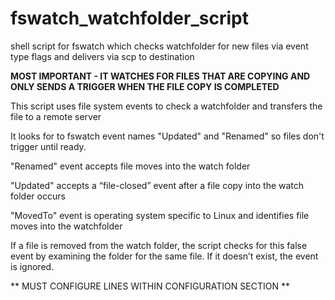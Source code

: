 # fswatch_watchfolder_script
shell script for fswatch which checks watchfolder for new files via event type flags and delivers via scp to destination

**MOST IMPORTANT - IT WATCHES FOR FILES THAT ARE COPYING AND ONLY SENDS A TRIGGER WHEN THE FILE COPY IS COMPLETED**

This script uses file system events to check a watchfolder and transfers the file to a remote server

It looks for to fswatch event names "Updated" and "Renamed" so files don't trigger until ready.

"Renamed" event accepts file moves into the watch folder

"Updated" accepts a “file-closed” event after a file copy into the watch folder occurs

"MovedTo" event is operating system specific to Linux and identifies file moves into the watchfolder

If a file is removed from the watch folder, the script checks for this
false event by examining the folder for the same file.  If it doesn’t exist,
the event is ignored.


** MUST CONFIGURE LINES WITHIN CONFIGURATION SECTION **
